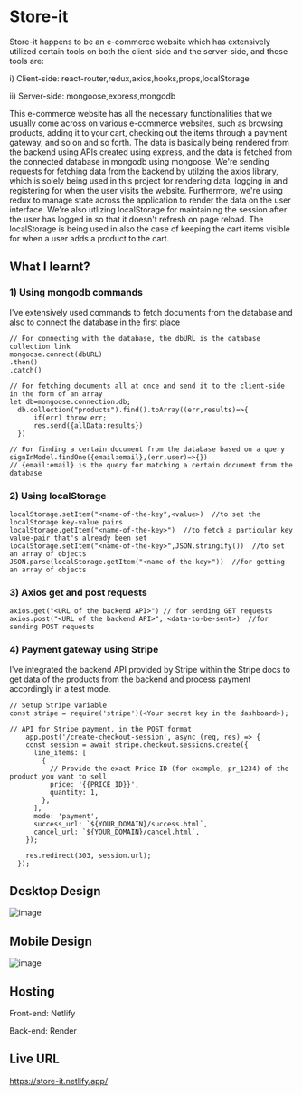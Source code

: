 # Store-it
Store-it happens to be an e-commerce website which has extensively utilized certain tools on both the client-side and the server-side, and those tools are:
  
  i) Client-side: react-router,redux,axios,hooks,props,localStorage
  
  ii) Server-side: mongoose,express,mongodb

This e-commerce website has all the necessary functionalities that we usually come across on various e-commerce websites, such as browsing products, adding it to your cart, checking out the items through a payment gateway, 
and so on and so forth. The data is basically being rendered from the backend using APIs created using express, and the data is fetched from the connected database in 
mongodb using mongoose. We're sending requests for fetching data from the backend by utilzing the axios library, which is solely being used in this project for rendering data,
logging in and registering for when the user visits the website. Furthermore, we're using redux to manage state across the application to render the data on the user interface.
We're also utlizing localStorage for maintaining the session after the user has logged in so that it doesn't refresh on page reload. The localStorage is being used in also the case
of keeping the cart items visible for when a user adds a product to the cart. 

## What I learnt?

  ### 1) Using mongodb commands
  I've extensively used commands to fetch documents from the database and also to connect the database in the first place
  
  ```
  // For connecting with the database, the dbURL is the database collection link
  mongoose.connect(dbURL)
  .then()
  .catch()
  
  // For fetching documents all at once and send it to the client-side in the form of an array
  let db=mongoose.connection.db;
    db.collection("products").find().toArray((err,results)=>{
        if(err) throw err;
        res.send({allData:results})
    })
    
  // For finding a certain document from the database based on a query
  signInModel.findOne({email:email},(err,user)=>{})
  // {email:email} is the query for matching a certain document from the database
  ```
  
  ### 2) Using localStorage
  
  ```
  localStorage.setItem("<name-of-the-key",<value>)  //to set the localStorage key-value pairs
  localStorage.getItem("<name-of-the-key>")  //to fetch a particular key value-pair that's already been set
  localStorage.setItem("<name-of-the-key>",JSON.stringify())  //to set an array of objects
  JSON.parse(localStorage.getItem("<name-of-the-key>"))  //for getting an array of objects
  ```
  
  ### 3) Axios get and post requests
  
   ```
   axios.get("<URL of the backend API>") // for sending GET requests
   axios.post("<URL of the backend API>", <data-to-be-sent>)  //for sending POST requests
   ```
   
  ### 4) Payment gateway using Stripe
  
  I've integrated the backend API provided by Stripe within the Stripe docs to get data of the products from the backend
  and process payment accordingly in a test mode.
  
  ```
  // Setup Stripe variable
  const stripe = require('stripe')(<Your secret key in the dashboard>);
  
  // API for Stripe payment, in the POST format
      app.post('/create-checkout-session', async (req, res) => {
      const session = await stripe.checkout.sessions.create({
        line_items: [
          {
            // Provide the exact Price ID (for example, pr_1234) of the product you want to sell
            price: '{{PRICE_ID}}',
            quantity: 1,
          },
        ],
        mode: 'payment',
        success_url: `${YOUR_DOMAIN}/success.html`,
        cancel_url: `${YOUR_DOMAIN}/cancel.html`,
      });

      res.redirect(303, session.url);
    });
  ```
   
   ## Desktop Design
   ![image](https://user-images.githubusercontent.com/78952955/199300955-f0ad13dc-613a-4c37-9004-dfb238824e61.png)

   ## Mobile Design
   ![image](https://user-images.githubusercontent.com/78952955/199301201-a69db0da-dc57-47a7-9604-10dc205fbf07.png)
   
   ## Hosting
   Front-end: Netlify
   
   Back-end: Render
   
   ## Live URL
   https://store-it.netlify.app/ 
